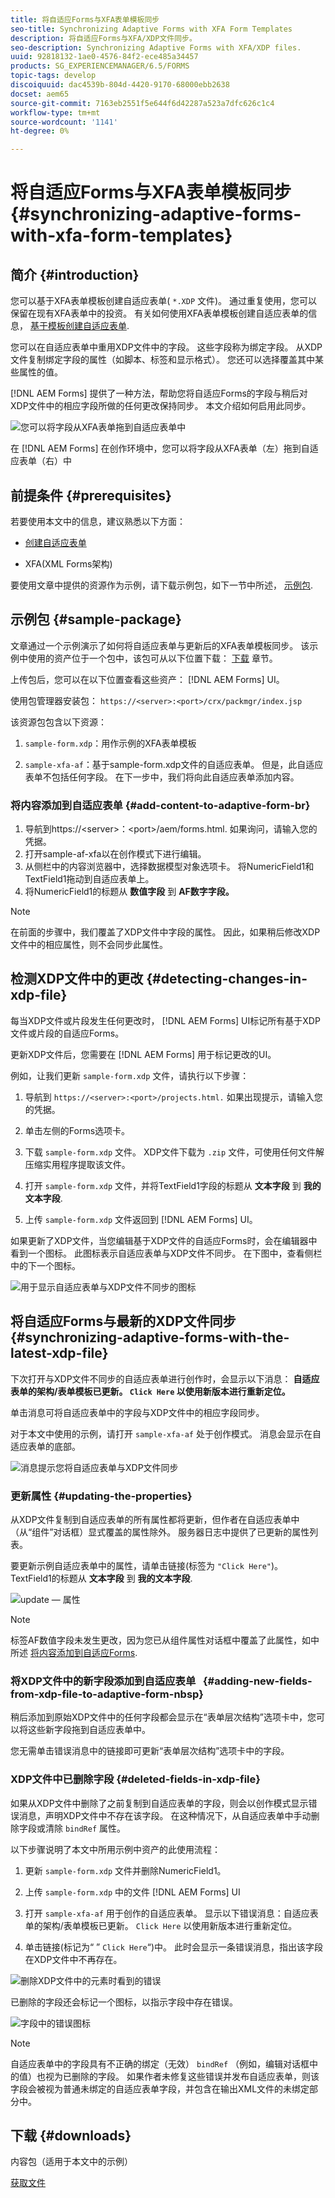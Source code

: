 ```yaml
---
title: 将自适应Forms与XFA表单模板同步
seo-title: Synchronizing Adaptive Forms with XFA Form Templates
description: 将自适应Forms与XFA/XDP文件同步。
seo-description: Synchronizing Adaptive Forms with XFA/XDP files.
uuid: 92818132-1ae0-4576-84f2-ece485a34457
products: SG_EXPERIENCEMANAGER/6.5/FORMS
topic-tags: develop
discoiquuid: dac4539b-804d-4420-9170-68000ebb2638
docset: aem65
source-git-commit: 7163eb2551f5e644f6d42287a523a7dfc626c1c4
workflow-type: tm+mt
source-wordcount: '1141'
ht-degree: 0%

---
```



# 将自适应Forms与XFA表单模板同步{#synchronizing-adaptive-forms-with-xfa-form-templates}

## 简介 {#introduction}

您可以基于XFA表单模板创建自适应表单( `*.XDP` 文件)。 通过重复使用，您可以保留在现有XFA表单中的投资。 有关如何使用XFA表单模板创建自适应表单的信息， [基于模板创建自适应表单](creating-adaptive-form.md).

您可以在自适应表单中重用XDP文件中的字段。 这些字段称为绑定字段。 从XDP文件复制绑定字段的属性（如脚本、标签和显示格式）。 您还可以选择覆盖其中某些属性的值。

[!DNL AEM Forms] 提供了一种方法，帮助您将自适应Forms的字段与稍后对XDP文件中的相应字段所做的任何更改保持同步。 本文介绍如何启用此同步。

![您可以将字段从XFA表单拖到自适应表单中](assets/drag-drop-xfa.gif.gif)

在 [!DNL AEM Forms] 在创作环境中，您可以将字段从XFA表单（左）拖到自适应表单（右）中

## 前提条件 {#prerequisites}

若要使用本文中的信息，建议熟悉以下方面：

* [创建自适应表单](creating-adaptive-form.md)

* XFA(XML Forms架构)

要使用文章中提供的资源作为示例，请下载示例包，如下一节中所述， [示例包](synchronizing-adaptive-forms-xfa.md#p-sample-package-p).

## 示例包 {#sample-package}

文章通过一个示例演示了如何将自适应表单与更新后的XFA表单模板同步。 该示例中使用的资产位于一个包中，该包可从以下位置下载： [下载](synchronizing-adaptive-forms-xfa.md#p-downloads-p) 章节。

上传包后，您可以在以下位置查看这些资产： [!DNL AEM Forms] UI。

使用包管理器安装包： `https://<server>:<port>/crx/packmgr/index.jsp`

该资源包包含以下资源：

1. `sample-form.xdp`：用作示例的XFA表单模板

1. `sample-xfa-af`：基于sample-form.xdp文件的自适应表单。 但是，此自适应表单不包括任何字段。 在下一步中，我们将向此自适应表单添加内容。

### 将内容添加到自适应表单 {#add-content-to-adaptive-form-br}

1. 导航到https://&lt;server>：&lt;port>/aem/forms.html. 如果询问，请输入您的凭据。
1. 打开sample-af-xfa以在创作模式下进行编辑。
1. 从侧栏中的内容浏览器中，选择数据模型对象选项卡。 将NumericField1和TextField1拖动到自适应表单上。
1. 将NumericField1的标题从 **数值字段** 到 **AF数字字段。**

>[!NOTE]
>
>在前面的步骤中，我们覆盖了XDP文件中字段的属性。 因此，如果稍后修改XDP文件中的相应属性，则不会同步此属性。

## 检测XDP文件中的更改 {#detecting-changes-in-xdp-file}

每当XDP文件或片段发生任何更改时， [!DNL AEM Forms] UI标记所有基于XDP文件或片段的自适应Forms。

更新XDP文件后，您需要在 [!DNL AEM Forms] 用于标记更改的UI。

例如，让我们更新 `sample-form.xdp` 文件，请执行以下步骤：

1. 导航到 `https://<server>:<port>/projects.html.` 如果出现提示，请输入您的凭据。
1. 单击左侧的Forms选项卡。
1. 下载 `sample-form.xdp` 文件。 XDP文件下载为 `.zip` 文件，可使用任何文件解压缩实用程序提取该文件。

1. 打开 `sample-form.xdp` 文件，并将TextField1字段的标题从 **文本字段** 到 **我的文本字段**.

1. 上传 `sample-form.xdp` 文件返回到 [!DNL AEM Forms] UI。

如果更新了XDP文件，当您编辑基于XDP文件的自适应Forms时，会在编辑器中看到一个图标。 此图标表示自适应表单与XDP文件不同步。 在下图中，查看侧栏中的下一个图标。

![用于显示自适应表单与XDP文件不同步的图标](assets/sync-af-xfa.png)

## 将自适应Forms与最新的XDP文件同步 {#synchronizing-adaptive-forms-with-the-latest-xdp-file}

下次打开与XDP文件不同步的自适应表单进行创作时，会显示以下消息： **自适应表单的架构/表单模板已更新。 `Click Here` 以使用新版本进行重新定位。**

单击消息可将自适应表单中的字段与XDP文件中的相应字段同步。

对于本文中使用的示例，请打开 `sample-xfa-af` 处于创作模式。 消息会显示在自适应表单的底部。

![消息提示您将自适应表单与XDP文件同步](assets/sync-af-xfa-1.png)

### 更新属性 {#updating-the-properties}

从XDP文件复制到自适应表单的所有属性都将更新，但作者在自适应表单中（从“组件”对话框）显式覆盖的属性除外。 服务器日志中提供了已更新的属性列表。

要更新示例自适应表单中的属性，请单击链接(标签为 `"Click Here"`)。 TextField1的标题从 **文本字段** 到 **我的文本字段**.

![update — 属性](assets/update-property.png)

>[!NOTE]
>
>标签AF数值字段未发生更改，因为您已从组件属性对话框中覆盖了此属性，如中所述 [将内容添加到自适应Forms](synchronizing-adaptive-forms-xfa.md#p-add-content-to-adaptive-form-br-p).

### 将XDP文件中的新字段添加到自适应表单   {#adding-new-fields-from-xdp-file-to-adaptive-form-nbsp}

稍后添加到原始XDP文件中的任何字段都会显示在“表单层次结构”选项卡中，您可以将这些新字段拖到自适应表单中。

您无需单击错误消息中的链接即可更新“表单层次结构”选项卡中的字段。

### XDP文件中已删除字段 {#deleted-fields-in-xdp-file}

如果从XDP文件中删除了之前复制到自适应表单的字段，则会以创作模式显示错误消息，声明XDP文件中不存在该字段。 在这种情况下，从自适应表单中手动删除字段或清除 `bindRef` 属性。

以下步骤说明了本文中所用示例中资产的此使用流程：

1. 更新 `sample-form.xdp` 文件并删除NumericField1。
1. 上传 `sample-form.xdp` 中的文件 [!DNL AEM Forms] UI
1. 打开 `sample-xfa-af` 用于创作的自适应表单。 显示以下错误消息：自适应表单的架构/表单模板已更新。 `Click Here` 以使用新版本进行重新定位。

1. 单击链接(标记为“ ” `Click Here`“)中。 此时会显示一条错误消息，指出该字段在XDP文件中不再存在。

![删除XDP文件中的元素时看到的错误](assets/no-element-xdp.png)

已删除的字段还会标记一个图标，以指示字段中存在错误。

![字段中的错误图标](assets/error-field.png)

>[!NOTE]
>
>自适应表单中的字段具有不正确的绑定（无效） `bindRef` （例如，编辑对话框中的值）也视为已删除的字段。 如果作者未修复这些错误并发布自适应表单，则该字段会被视为普通未绑定的自适应表单字段，并包含在输出XML文件的未绑定部分中。

## 下载 {#downloads}

内容包（适用于本文中的示例）

[获取文件](assets/sample-xfa-af-sync-1.0.zip)
